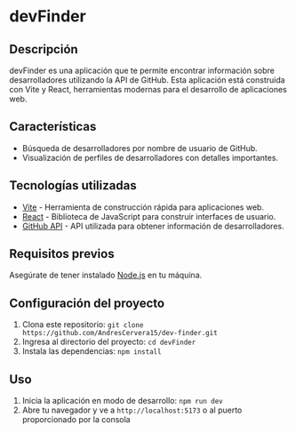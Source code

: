# devFinder

## Descripción

devFinder es una aplicación que te permite encontrar información sobre desarrolladores utilizando la API de GitHub. Esta aplicación está construida con Vite y React, herramientas modernas para el desarrollo de aplicaciones web.

## Características

- Búsqueda de desarrolladores por nombre de usuario de GitHub.
- Visualización de perfiles de desarrolladores con detalles importantes.

## Tecnologías utilizadas

- [Vite](https://vitejs.dev/) - Herramienta de construcción rápida para aplicaciones web.
- [React](https://reactjs.org/) - Biblioteca de JavaScript para construir interfaces de usuario.
- [GitHub API](https://api.github.com/users/andrescervera15) - API utilizada para obtener información de desarrolladores.

## Requisitos previos

Asegúrate de tener instalado [Node.js](https://nodejs.org/) en tu máquina.

## Configuración del proyecto

1. Clona este repositorio: `git clone https://github.com/AndresCervera15/dev-finder.git`
2. Ingresa al directorio del proyecto: `cd devFinder`
3. Instala las dependencias: `npm install`

## Uso

1. Inicia la aplicación en modo de desarrollo: `npm run dev`
2. Abre tu navegador y ve a `http://localhost:5173` o al puerto proporcionado por la consola
